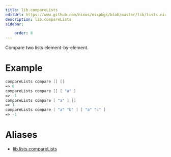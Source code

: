 ```yaml
---
title: lib.compareLists
editUrl: https://www.github.com/nixos/nixpkgs/blob/master/lib/lists.nix#L787C18
description: lib.compareLists
sidebar:

    order: 8
---
```


Compare two lists element-by-element.

# Example

```nix
compareLists compare [] []
=> 0
compareLists compare [] [ "a" ]
=> -1
compareLists compare [ "a" ] []
=> 1
compareLists compare [ "a" "b" ] [ "a" "c" ]
=> -1
```


# Aliases

- [lib.lists.compareLists](/nix-doc-comments/reference/lib/lists/lib-lists-compareLists)


